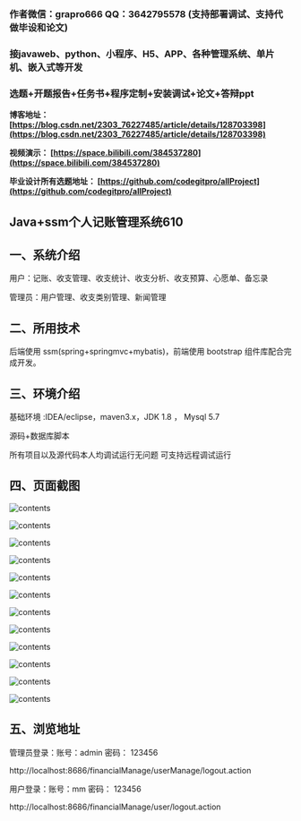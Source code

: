### 作者微信：grapro666 QQ：3642795578 (支持部署调试、支持代做毕设和论文)

### 接javaweb、python、小程序、H5、APP、各种管理系统、单片机、嵌入式等开发

### 选题+开题报告+任务书+程序定制+安装调试+论文+答辩ppt

**博客地址：
[https://blog.csdn.net/2303_76227485/article/details/128703398](https://blog.csdn.net/2303_76227485/article/details/128703398)**

**视频演示：
[https://space.bilibili.com/384537280](https://space.bilibili.com/384537280)**

**毕业设计所有选题地址：
[https://github.com/codegitpro/allProject](https://github.com/codegitpro/allProject)**

## Java+ssm个人记账管理系统610

## 一、系统介绍

用户：记账、收支管理、收支统计、收支分析、收支预算、心愿单、备忘录

管理员：用户管理、收支类别管理、新闻管理

## 二、所用技术

后端使用 ssm(spring+springmvc+mybatis)，前端使用 bootstrap 组件库配合完成开发。


## 三、环境介绍

基础环境 :IDEA/eclipse，maven3.x，JDK 1.8 ， Mysql 5.7

源码+数据库脚本 

所有项目以及源代码本人均调试运行无问题 可支持远程调试运行

## 四、页面截图

![contents](./picture/picture1.png)

![contents](./picture/picture2.png)

![contents](./picture/picture3.png)

![contents](./picture/picture4.png)

![contents](./picture/picture5.png)

![contents](./picture/picture6.png)

![contents](./picture/picture7.png)

![contents](./picture/picture8.png)

![contents](./picture/picture9.png)

![contents](./picture/picture10.png)

![contents](./picture/picture11.png)

![contents](./picture/picture12.png)

## 五、浏览地址

管理员登录：账号：admin  密码： 123456

http://localhost:8686/financialManage/userManage/logout.action

用户登录：账号：mm  密码： 123456

http://localhost:8686/financialManage/user/logout.action  
	

